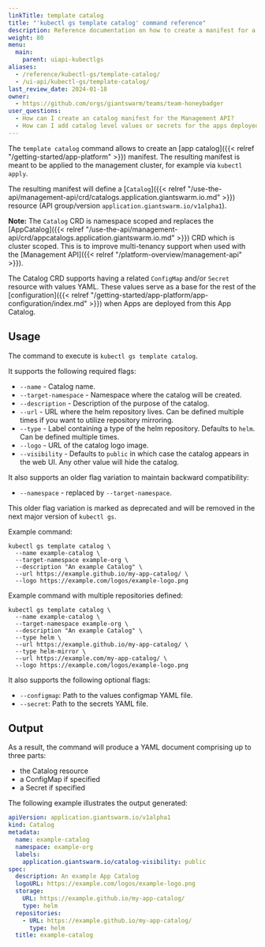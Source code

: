 ```yaml
---
linkTitle: template catalog
title: "'kubectl gs template catalog' command reference"
description: Reference documentation on how to create a manifest for a Catalog using 'kubectl gs'.
weight: 80
menu:
  main:
    parent: uiapi-kubectlgs
aliases:
  - /reference/kubectl-gs/template-catalog/
  - /ui-api/kubectl-gs/template-catalog/
last_review_date: 2024-01-18
owner:
  - https://github.com/orgs/giantswarm/teams/team-honeybadger
user_questions:
  - How can I create an catalog manifest for the Management API?
  - How can I add catalog level values or secrets for the apps deployed from this catalog?
---
```


The `template catalog` command allows to create an [app catalog]({{< relref "/getting-started/app-platform" >}}) manifest. The resulting manifest is meant to be applied to the management cluster, for example via `kubectl apply`.

The resulting manifest will define a [`Catalog`]({{< relref "/use-the-api/management-api/crd/catalogs.application.giantswarm.io.md" >}}) resource (API group/version `application.giantswarm.io/v1alpha1`).

**Note:** The `Catalog` CRD is namespace scoped and replaces the [AppCatalog]({{< relref "/use-the-api/management-api/crd/appcatalogs.application.giantswarm.io.md" >}})
CRD which is cluster scoped. This is to improve multi-tenancy support when used with the [Management API]({{< relref "/platform-overview/management-api" >}}).

The Catalog CRD supports having a related `ConfigMap` and/or `Secret` resource with values YAML. These values serve as a base for the rest of the [configuration]({{< relref "/getting-started/app-platform/app-configuration/index.md" >}}) when Apps are deployed from this App Catalog.

## Usage

The command to execute is `kubectl gs template catalog`.

It supports the following required flags:

- `--name` - Catalog name.
- `--target-namespace` - Namespace where the catalog will be created.
- `--description` - Description of the purpose of the catalog.
- `--url` - URL where the helm repository lives. Can be defined multiple times if you want to utilize repository mirroring.
- `--type` - Label containing a type of the helm repository. Defaults to `helm`. Can be defined multiple times.
- `--logo` - URL of the catalog logo image.
- `--visibility` - Defaults to `public` in which case the catalog appears in the web UI. Any other value will hide the catalog.

It also supports an older flag variation to maintain backward compatibility:

- `--namespace` - replaced by `--target-namespace`.

This older flag variation is marked as deprecated and will be removed in the next major version of `kubectl gs`.

Example command:

```nohighlight
kubectl gs template catalog \
  --name example-catalog \
  --target-namespace example-org \
  --description "An example Catalog" \
  --url https://example.github.io/my-app-catalog/ \
  --logo https://example.com/logos/example-logo.png
```

Example command with multiple repositories defined:

```nohighlight
kubectl gs template catalog \
  --name example-catalog \
  --target-namespace example-org \
  --description "An example Catalog" \
  --type helm \
  --url https://example.github.io/my-app-catalog/ \
  --type helm-mirror \
  --url https://example.com/my-app-catalog/ \
  --logo https://example.com/logos/example-logo.png
```

It also supports the following optional flags:

- `--configmap`: Path to the values configmap YAML file.
- `--secret`: Path to the secrets YAML file.

## Output

As a result, the command will produce a YAML document comprising up to three parts:

- the Catalog resource
- a ConfigMap if specified
- a Secret if specified

The following example illustrates the output generated:

```yaml
apiVersion: application.giantswarm.io/v1alpha1
kind: Catalog
metadata:
  name: example-catalog
  namespace: example-org
  labels:
    application.giantswarm.io/catalog-visibility: public
spec:
  description: An example App Catalog
  logoURL: https://example.com/logos/example-logo.png
  storage:
    URL: https://example.github.io/my-app-catalog/
    type: helm
  repositories:
    - URL: https://example.github.io/my-app-catalog/
      type: helm
  title: example-catalog
```
